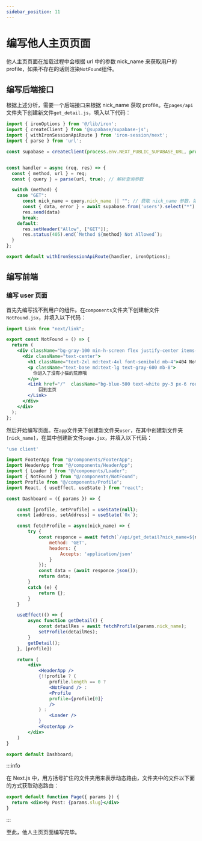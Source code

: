 ```yaml
---
sidebar_position: 11
---
```


# 编写他人主页页面

他人主页页面在加载过程中会根据 url 中的参数 nick_name 来获取用户的 profile，如果不存在的话则渲染`NotFound`组件。

## 编写后端接口

根据上述分析，需要一个后端接口来根据 nick_name 获取 profile。在`pages/api`文件夹下创建新文件`get_detail.js`，填入以下代码：

```js
import { ironOptions } from '@/lib/iron';
import { createClient } from '@supabase/supabase-js';
import { withIronSessionApiRoute } from 'iron-session/next';
import { parse } from 'url';

const supabase = createClient(process.env.NEXT_PUBLIC_SUPABASE_URL, process.env.NEXT_PUBLIC_SUPABASE_ANON_KEY);


const handler = async (req, res) => {
  const { method, url } = req;
  const { query } = parse(url, true); // 解析查询参数

  switch (method) {
    case "GET":
      const nick_name = query.nick_name || ""; // 获取 nick_name 参数，如果没有则使用默认值
      const { data, error } = await supabase.from('users').select("*").eq('nick_name', nick_name);
      res.send(data)
      break;
    default:
      res.setHeader("Allow", ["GET"]);
      res.status(405).end(`Method ${method} Not Allowed`);
  }
};

export default withIronSessionApiRoute(handler, ironOptions);

```

## 编写前端

### 编写 user 页面

首先先编写找不到用户的组件。在`components`文件夹下创建新文件`NotFound.jsx`，并填入以下代码：

```jsx title="NotFound.jsx"
import Link from "next/link";

export const NotFound = () => {
  return (
    <div className="bg-gray-100 min-h-screen flex justify-center items-center">
      <div className="text-center">
        <h1 className="text-2xl md:text-4xl font-semibold mb-4">404 Not Found</h1>
        <p className="text-base md:text-lg text-gray-600 mb-8">
          你进入了没有小猫的荒原哦
        </p>
        <Link href="/"  className="bg-blue-500 text-white py-3 px-6 rounded-full font-semibold hover:bg-blue-600">
            回到主页
        </Link>
      </div>
    </div>
  );
};
```

然后开始编写页面。在`app`文件夹下创建新文件夹`user`，在其中创建新文件夹`[nick_name]`，在其中创建新文件`page.jsx`，并填入以下代码：

```jsx
'use client'

import FooterApp from "@/components/FooterApp";
import HeaderApp from "@/components/HeaderApp";
import { Loader } from "@/components/Loader";
import { NotFound } from "@/components/NotFound";
import Profile from "@/components/Profile";
import React, { useEffect, useState } from "react";

const Dashboard = ({ params }) => {

    const [profile, setProfile] = useState(null);
    const [address, setAddress] = useState(`0x`);

    const fetchProfile = async(nick_name) => {
        try {
            const responce = await fetch(`/api/get_detail?nick_name=${nick_name}`, {
                method: 'GET',
                headers: {
                    Accepts: 'application/json'
                }
            });
            const data = (await responce.json());
            return data;
        }
        catch (e) {
            return {};
        }
    }

    useEffect(() => {
        async function getDetail() {
            const detailRes = await fetchProfile(params.nick_name);
            setProfile(detailRes);
        }
        getDetail();
    }, [profile])

    return (
        <div>
            <HeaderApp />
            {!!profile ? (
                profile.length == 0 ?
                <NotFound /> :
                <Profile
                profile={profile[0]}
                />
            ) : 
                <Loader />
            }
            <FooterApp />
        </div>
    )
}

export default Dashboard;
```

:::info

在 Next.js 中，用方括号扩住的文件夹用来表示动态路由，文件夹中的文件以下面的方式获取动态路由：

```jsx title="app/blog/[slug]/page.js"
export default function Page({ params }) {
  return <div>My Post: {params.slug}</div>
}
```



:::

至此，他人主页页面编写完毕。
